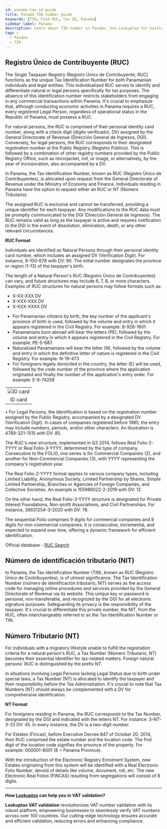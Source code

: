 ```yaml
---
id: panama-tax-id-guide
title: Panama TIN number guide
keywords: [TIN, Find RUC, Tax ID, Panama]
sidebar_label: Panama
description: Learn about TIN number in Panama. Use Lookuptax for hassle-free tax id validation in Panama and other 100+ countries
tags : 
  - Panama
  - TIN
---
```


## Registro Único de Contribuyente (RUC)

The Single Taxpayer Registry (Registro Único de Contribuyente, RUC) functions as the unique Tax Identification Number for both Panamanian individuals and legal entities. This individualized RUC serves to identify and differentiate natural or legal persons specifically for tax purposes. The absence of this identification number restricts stakeholders from engaging in any commercial transactions within Panama. It's crucial to emphasize that, although conducting economic activities in Panama requires a RUC, every registered Legal Person, regardless of operational status in the Republic of Panama, must possess a RUC.

For natural persons, the RUC is comprised of their personal identity card number, along with a check digit (dígito verificador, DV) assigned by the General Directorate of Revenue (Dirección General de Ingresos, DGI). Conversely, for legal persons, the RUC corresponds to their designated registration number at the Public Registry (Registro Público). This is followed by a combination of other registry numbers provided by the Public Registry Office, such as microjacket, roll, or image, or alternatively, by the year of incorporation, also accompanied by a DV.

In Panama, the Tax Identification Number, known as RUC (Registro Único de Contribuyentes), is allocated upon request from the General Directorate of Revenue under the Ministry of Economy and Finance. Individuals residing in Panama have the option to request either an RUC or NT (Número Tributario).

The assigned RUC is exclusive and cannot be transferred, providing a unique identifier for each taxpayer. Any modifications to the RUC data must be promptly communicated to the DGI (Dirección General de Ingresos). The RUC remains valid as long as the taxpayer is active and requires notification to the DGI in the event of dissolution, elimination, death, or any other relevant circumstances.

**RUC Format**

Individuals are identified as Natural Persons through their personal identity card number, which includes an assigned DV (Verification Digit). For instance, 8-100-678 with DV: 90. The initial number designates the province or region (1-13) of the taxpayer's birth.

The length of a Natural Person's RUC (Registro Único de Contribuyentes) can vary, and future structures may include 6, 7, 8, or more characters. Examples of RUC structures for natural persons may follow formats such as:
- X-XX-XXX DV
- X-XXX-XXX DV
- X-XXX-XXXX DV


* For Panamanian citizens by birth, the key number of the applicant's province of birth is used, followed by the volume and entry in which it appears registered in the Civil Registry. For example: 8-926-1601
* Panamanians born abroad will bear the letters (PE), followed by the volume and entry in which it appears registered in the Civil Registry. For example: PE-5-687.
* Naturalized Panamanians will bear the letter (N), followed by the volume and entry in which the definitive letter of nature is registered in the Civil Registry. For example: N-19-473
* For foreigners legally domiciled in the country, the letter (E) will be used, followed by the code number of the province where the application originated and finally the number of the application's entry order. For example: E-8-74258

<table align="center" border="0px" border-color="#dedede"><tr><td>
  <img src="/docs/img/taxid/id-panama.PNG" alt="ID card" title="ID card"/>
  </td></tr>
  <tr><td align="center">ID card</td></tr>
</table>

• For Legal Persons, the identification is based on the registration number assigned by the Public Registry, accompanied by a designated DV (Verification Digit). In cases of companies registered before 1985, the entry may include numbers, periods, and/or other characters. An illustration is 4789-321-1515 with DV: 85.

The RUC's new structure, implemented in Q3 2014, follows Real Folio-2-YYYY or Real Folio-3-YYYY, determined by the type of company. Consecutive to the FOLIO, one series is for Commercial Companies (2), and another for Non-Commercial Companies (3), with YYYY representing the company's registration year.

The Real Folio-2-YYYY format applies to various company types, including Limited Liability, Anonymous Society, Limited Partnership by Shares, Simple Limited Partnership, Branches or Agencies of Foreign Companies, and Collective Societies. An example is 155986022-2-2019 with DV: 12.

On the other hand, the Real Folio-3-YYYY structure is designated for Private Interest Foundations, Non-profit Associations, and Civil Partnerships. For instance, 26631254-3-2020 with DV: 78.

The sequential Folio comprises 9 digits for commercial companies and 8 digits for non-commercial companies. It is consecutive, incremental, and expected to expand over time, offering a dynamic framework for efficient identification.

Official database - [RUC Search](https://etax2.mef.gob.pa/etax2web/Login.aspx#)


## Número de identificación tributario (NIT)
In Panama, the Tax Identification Number (TIN), known as RUC (Registro Único de Contribuyentes), is of utmost significance. The Tax Identification Number (número de identificación tributario, NIT) serves as the access code for managing online procedures and services provided by the General Directorate of Revenue via its website.
This unique key or password is personal, non-transferable, and recognized by the DGI for all electronic signature purposes. Safeguarding its privacy is the responsibility of the taxpayer. It's crucial to differentiate this private number, the NIT, from the RUC, often interchangeably referred to as the Tax Identification Number or TIN.


## Número Tributario (NT)

For individuals with a migratory lifestyle unable to fulfill the registration criteria for a natural person's RUC, a Tax Number (Número Tributario, NT) becomes their essential identifier for tax-related matters. Foreign natural persons' RUC is distinguished by the prefix NT.

In situations involving Legal Persons lacking Legal Status due to birth under special laws, a Tax Number (NT) is allocated to identify the taxpayer and their responsibility before the Tax Administration. It's crucial to note that Tax Numbers (NT) should always be complemented with a DV for comprehensive identification. 


**NT Format**

For foreigners residing in Panama, the RUC corresponds to the Tax Number, designated by the DGI and indicated with the letters NT. For instance: 3-NT-3-33 DV: 45. In every instance, the DV is a two-digit number.

For Estates (Fincas), before Executive Decree 847 of October 20, 2014, their RUC comprised the estate number and the location code. The first digit of the location code signifies the province of the property. For example: 000001-8001 (8 = Panama Province).

With the introduction of the Electronic Registry Enrolment System, new Estates originating from this system will be identified with a Real Electronic Folio Number, devoid of details like volume, document, roll, etc. The new Electronic Real Folios (FINCAS) resulting from segregations will consist of 8 digits.


----
**How [Lookuptax](https://lookuptax.com/) can help you in VAT validation?**

**Lookuptax VAT validation** revolutionizes VAT number validation with its robust platform, empowering businesses to seamlessly verify VAT numbers across over 100 countries. Our cutting-edge technology ensures accurate and efficient validation, reducing errors and enhancing compliance.
